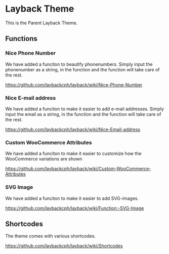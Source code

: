 # Layback Theme

This is the Parent Layback Theme.

## Functions

### Nice Phone Number

We have added a funciton to beautify phonenumbers. Simply input the phonenumber as a string, in the function and the function will take care of the rest.

https://github.com/laybackcph/layback/wiki/Nice-Phone-Number


### Nice E-mail address

We have added a funciton to make it easier to add e-mail addresses. Simply input the email as a string, in the function and the function will take care of the rest.

https://github.com/laybackcph/layback/wiki/Nice-Email-address


### Custom WooCommerce Attributes

We have added a funciton to make it easier to customize how the WooCommerce variations are shown

https://github.com/laybackcph/layback/wiki/Custom-WooCommerce-Attributes


### SVG Image

We have added a funciton to make it easier to add SVG-images.

https://github.com/laybackcph/layback/wiki/Function:-SVG-Image


## Shortcodes

The theme comes with various shortcodes.

https://github.com/laybackcph/layback/wiki/Shortcodes




